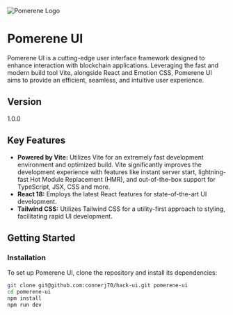 ![Pomerene Logo](https://www.pomerene.net/white-logo.png)


# Pomerene UI

Pomerene UI is a cutting-edge user interface framework designed to enhance interaction with blockchain applications. Leveraging the fast and modern build tool Vite, alongside React and Emotion CSS, Pomerene UI aims to provide an efficient, seamless, and intuitive user experience.

## Version

1.0.0

## Key Features

- **Powered by Vite:** Utilizes Vite for an extremely fast development environment and optimized build. Vite significantly improves the development experience with features like instant server start, lightning-fast Hot Module Replacement (HMR), and out-of-the-box support for TypeScript, JSX, CSS and more.
- **React 18:** Employs the latest React features for state-of-the-art UI development.
- **Tailwind CSS:** Utilizes Tailwind CSS for a utility-first approach to styling, facilitating rapid UI development.

## Getting Started

### Installation

To set up Pomerene UI, clone the repository and install its dependencies:

```bash
git clone git@github.com:connerj70/hack-ui.git pomerene-ui
cd pomerene-ui
npm install
npm run dev

